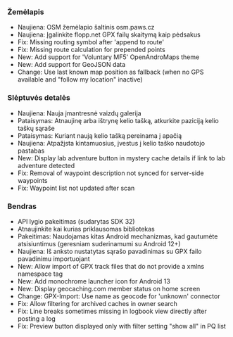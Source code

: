 ### Žemėlapis
- Naujiena: OSM žemėlapio šaltinis osm.paws.cz
- Naujiena: Įgalinkite flopp.net GPX failų skaitymą kaip pėdsakus
- Fix: Missing routing symbol after 'append to route'
- Fix: Missing route calculation for prepended points
- New: Add support for 'Voluntary MF5' OpenAndroMaps theme
- New: Add support for GeoJSON data
- Change: Use last known map position as fallback (when no GPS available and "follow my location" inactive)

### Slėptuvės detalės
- Naujiena: Nauja įmantresnė vaizdų galerija
- Pataisymas: Atnaujinę arba ištrynę kelio tašką, atkurkite paziciją kelio taškų sąraše
- Pataisymas: Kuriant naują kelio tašką pereinama į apačią
- Naujiena: Atpažįsta kintamuosius, įvestus į kelio taško naudotojo pastabas
- New: Display lab adventure button in mystery cache details if link to lab adventure detected
- Fix: Removal of waypoint description not synced for server-side waypoints
- Fix: Waypoint list not updated after scan

### Bendras
- API lygio pakeitimas (sudarytas SDK 32)
- Atnaujinkite kai kurias priklausomas bibliotekas
- Pakeitimas: Naudojamas kitas Android mechanizmas, kad gautumėte atsisiuntimus (geresniam suderinamumi su Android 12+)
- Naujiena: Iš anksto nustatytas sąrašo pavadinimas su GPX failo pavadinimu importuojant
- New: Allow import of GPX track files that do not provide a xmlns namespace tag
- New: Add monochrome launcher icon for Android 13
- New: Display geocaching.com member status on home screen
- Change: GPX-Import: Use name as geocode for 'unknown' connector
- Fix: Allow filtering for archived caches in owner search
- Fix: Line breaks sometimes missing in logbook view directly after posting a log
- Fix: Preview button displayed only with filter setting "show all" in PQ list
